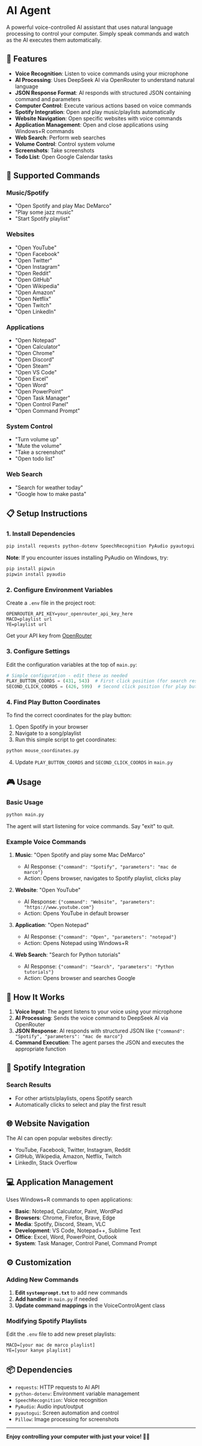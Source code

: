 # AI Agent

A powerful voice-controlled AI assistant that uses natural language processing to control your computer. Simply speak commands and watch as the AI executes them automatically.

## 🎯 Features

- **Voice Recognition**: Listen to voice commands using your microphone
- **AI Processing**: Uses DeepSeek AI via OpenRouter to understand natural language
- **JSON Response Format**: AI responds with structured JSON containing command and parameters
- **Computer Control**: Execute various actions based on voice commands
- **Spotify Integration**: Open and play music/playlists automatically
- **Website Navigation**: Open specific websites with voice commands
- **Application Management**: Open and close applications using Windows+R commands
- **Web Search**: Perform web searches
- **Volume Control**: Control system volume
- **Screenshots**: Take screenshots
- **Todo List**: Open Google Calendar tasks

## 🚀 Supported Commands

### Music/Spotify
- "Open Spotify and play Mac DeMarco"
- "Play some jazz music"
- "Start Spotify playlist"

### Websites
- "Open YouTube"
- "Open Facebook"
- "Open Twitter"
- "Open Instagram"
- "Open Reddit"
- "Open GitHub"
- "Open Wikipedia"
- "Open Amazon"
- "Open Netflix"
- "Open Twitch"
- "Open LinkedIn"

### Applications
- "Open Notepad"
- "Open Calculator"
- "Open Chrome"
- "Open Discord"
- "Open Steam"
- "Open VS Code"
- "Open Excel"
- "Open Word"
- "Open PowerPoint"
- "Open Task Manager"
- "Open Control Panel"
- "Open Command Prompt"

### System Control
- "Turn volume up"
- "Mute the volume"
- "Take a screenshot"
- "Open todo list"

### Web Search
- "Search for weather today"
- "Google how to make pasta"

## 📋 Setup Instructions

### 1. Install Dependencies

```bash
pip install requests python-dotenv SpeechRecognition PyAudio pyautogui Pillow
```

**Note**: If you encounter issues installing PyAudio on Windows, try:
```bash
pip install pipwin
pipwin install pyaudio
```

### 2. Configure Environment Variables

Create a `.env` file in the project root:
```
OPENROUTER_API_KEY=your_openrouter_api_key_here
MACD=playlist url
YE=playlist url
```

Get your API key from [OpenRouter](https://openrouter.ai/)

### 3. Configure Settings

Edit the configuration variables at the top of `main.py`:

```python
# Simple configuration - edit these as needed
PLAY_BUTTON_COORDS = (431, 543)  # First click position (for search results)
SECOND_CLICK_COORDS = (426, 599)  # Second click position (for play button)
```

### 4. Find Play Button Coordinates

To find the correct coordinates for the play button:

1. Open Spotify in your browser
2. Navigate to a song/playlist
3. Run this simple script to get coordinates:

```bash
python mouse_coordinates.py
```

4. Update `PLAY_BUTTON_COORDS` and `SECOND_CLICK_COORDS` in `main.py`

## 🎮 Usage

### Basic Usage

```bash
python main.py
```

The agent will start listening for voice commands. Say "exit" to quit.

### Example Voice Commands

1. **Music**: "Open Spotify and play some Mac DeMarco"
   - AI Response: `{"command": "Spotify", "parameters": "mac de marco"}`
   - Action: Opens browser, navigates to Spotify playlist, clicks play

2. **Website**: "Open YouTube"
   - AI Response: `{"command": "Website", "parameters": "https://www.youtube.com"}`
   - Action: Opens YouTube in default browser

3. **Application**: "Open Notepad"
   - AI Response: `{"command": "Open", "parameters": "notepad"}`
   - Action: Opens Notepad using Windows+R

4. **Web Search**: "Search for Python tutorials"
   - AI Response: `{"command": "Search", "parameters": "Python tutorials"}`
   - Action: Opens browser and searches Google

## 🔧 How It Works

1. **Voice Input**: The agent listens to your voice using your microphone
2. **AI Processing**: Sends the voice command to DeepSeek AI via OpenRouter
3. **JSON Response**: AI responds with structured JSON like `{"command": "Spotify", "parameters": "mac de marco"}`
4. **Command Execution**: The agent parses the JSON and executes the appropriate function

## 🎵 Spotify Integration

### Search Results
- For other artists/playlists, opens Spotify search
- Automatically clicks to select and play the first result

## 🌐 Website Navigation

The AI can open popular websites directly:
- YouTube, Facebook, Twitter, Instagram, Reddit
- GitHub, Wikipedia, Amazon, Netflix, Twitch
- LinkedIn, Stack Overflow

## 💻 Application Management

Uses Windows+R commands to open applications:
- **Basic**: Notepad, Calculator, Paint, WordPad
- **Browsers**: Chrome, Firefox, Brave, Edge
- **Media**: Spotify, Discord, Steam, VLC
- **Development**: VS Code, Notepad++, Sublime Text
- **Office**: Excel, Word, PowerPoint, Outlook
- **System**: Task Manager, Control Panel, Command Prompt

## ⚙️ Customization

### Adding New Commands

1. **Edit `systemprompt.txt`** to add new commands
2. **Add handler** in `main.py` if needed
3. **Update command mappings** in the VoiceControlAgent class

### Modifying Spotify Playlists

Edit the `.env` file to add new preset playlists:
```
MACD=[your mac de marco playlist]
YE=[your kanye playlist]
```

## 📦 Dependencies

- `requests`: HTTP requests to AI API
- `python-dotenv`: Environment variable management
- `SpeechRecognition`: Voice recognition
- `PyAudio`: Audio input/output
- `pyautogui`: Screen automation and control
- `Pillow`: Image processing for screenshots
---

**Enjoy controlling your computer with just your voice! 🎤✨**
